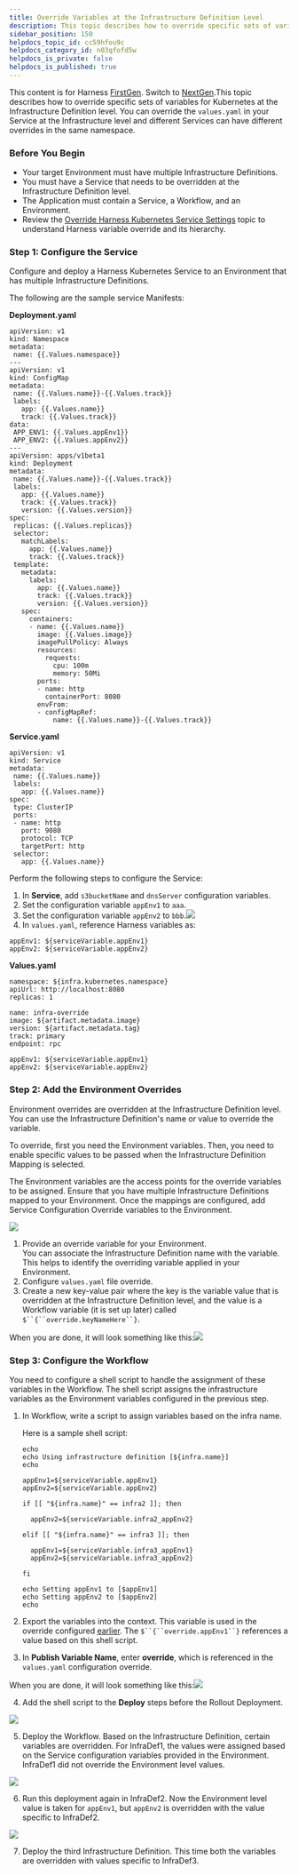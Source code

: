 ```yaml
---
title: Override Variables at the Infrastructure Definition Level
description: This topic describes how to override specific sets of variables for Kubernetes at the Infrastructure Definition level.
sidebar_position: 150
helpdocs_topic_id: cc59hfou9c
helpdocs_category_id: n03qfofd5w
helpdocs_is_private: false
helpdocs_is_published: true
---
```


This content is for Harness [FirstGen](../../../get-started/harness-first-gen-vs-harness-next-gen.md). Switch to [NextGen](../../../continuous-delivery/x-platform-cd-features/services/propagate-and-override-cd-services.md).This topic describes how to override specific sets of variables for Kubernetes at the Infrastructure Definition level. You can override the `values.yaml` in your Service at the Infrastructure level and different Services can have different overrides in the same namespace.

### Before You Begin

* Your target Environment must have multiple Infrastructure Definitions.
* You must have a Service that needs to be overridden at the Infrastructure Definition level.
* The Application must contain a Service, a Workflow, and an Environment.
* Review the [Override Harness Kubernetes Service Settings](override-harness-kubernetes-service-settings.md) topic to understand Harness variable override and its hierarchy.

### Step 1: Configure the Service

Configure and deploy a Harness Kubernetes Service to an Environment that has multiple Infrastructure Definitions.

The following are the sample service Manifests: 

**Deployment.yaml**


```
apiVersion: v1  
kind: Namespace  
metadata:  
 name: {{.Values.namespace}}  
---  
apiVersion: v1  
kind: ConfigMap  
metadata:  
 name: {{.Values.name}}-{{.Values.track}}  
 labels:  
   app: {{.Values.name}}  
   track: {{.Values.track}}  
data:  
 APP_ENV1: {{.Values.appEnv1}}  
 APP_ENV2: {{.Values.appEnv2}}  
---  
apiVersion: apps/v1beta1  
kind: Deployment  
metadata:  
 name: {{.Values.name}}-{{.Values.track}}  
 labels:  
   app: {{.Values.name}}  
   track: {{.Values.track}}  
   version: {{.Values.version}}  
spec:  
 replicas: {{.Values.replicas}}  
 selector:  
   matchLabels:  
     app: {{.Values.name}}  
     track: {{.Values.track}}  
 template:  
   metadata:  
     labels:  
       app: {{.Values.name}}  
       track: {{.Values.track}}  
       version: {{.Values.version}}  
   spec:  
     containers:  
     - name: {{.Values.name}}  
       image: {{.Values.image}}  
       imagePullPolicy: Always  
       resources:  
         requests:  
           cpu: 100m  
           memory: 50Mi  
       ports:  
       - name: http  
         containerPort: 8080  
       envFrom:  
       - configMapRef:  
           name: {{.Values.name}}-{{.Values.track}}
```
**Service.yaml**


```
apiVersion: v1  
kind: Service  
metadata:  
 name: {{.Values.name}}  
 labels:  
   app: {{.Values.name}}  
spec:  
 type: ClusterIP  
 ports:  
 - name: http  
   port: 9080  
   protocol: TCP  
   targetPort: http  
 selector:  
   app: {{.Values.name}}
```
Perform the following steps to configure the Service:

1. In **Service**, add `s3bucketName` and `dnsServer` configuration variables.
2. Set the configuration variable `appEnv1` to `aaa`.
3. Set the configuration variable `appEnv2` to `bbb`.![](./static/override-variables-per-infrastructure-definition-130.png)
4. In `values.yaml`, reference Harness variables as:  
  
`appEnv1: ${serviceVariable.appEnv1}`  
`appEnv2: ${serviceVariable.appEnv2}`  
  
**Values.yaml**  
  

```
namespace: ${infra.kubernetes.namespace}  
apiUrl: http://localhost:8080  
replicas: 1  
   
name: infra-override  
image: ${artifact.metadata.image}  
version: ${artifact.metadata.tag}  
track: primary  
endpoint: rpc  
   
appEnv1: ${serviceVariable.appEnv1}  
appEnv2: ${serviceVariable.appEnv2}
```

### Step 2: Add the Environment Overrides

Environment overrides are overridden at the Infrastructure Definition level. You can use the Infrastructure Definition's name or value to override the variable.

To override, first you need the Environment variables. Then, you need to enable specific values to be passed when the Infrastructure Definition Mapping is selected.

The Environment variables are the access points for the override variables to be assigned. Ensure that you have multiple Infrastructure Definitions mapped to your Environment. Once the mappings are configured, add Service Configuration Override variables to the Environment.

![](./static/override-variables-per-infrastructure-definition-131.png)

1. Provide an override variable for your Environment.  
You can associate the Infrastructure Definition name with the variable. This helps to identify the overriding variable applied in your Environment.
2. Configure `values.yaml` file override.
3. Create a new key-value pair where the key is the variable value that is overridden at the Infrastructure Definition level, and the value is a Workflow variable (it is set up later) called `$``{``override.keyNameHere``}`.  
  
When you are done, it will look something like this:![](./static/override-variables-per-infrastructure-definition-132.png)

### Step 3: Configure the Workflow

You need to configure a shell script to handle the assignment of these variables in the Workflow. The shell script assigns the infrastructure variables as the Environment variables configured in the previous step.

1. In Workflow, write a script to assign variables based on the infra name.  
  
    Here is a sample shell script:  
      
    ```
    echo  
    echo Using infrastructure definition [${infra.name}]  
    echo  
      
    appEnv1=${serviceVariable.appEnv1}  
    appEnv2=${serviceVariable.appEnv2}  
      
    if [[ "${infra.name}" == infra2 ]]; then  
      
      appEnv2=${serviceVariable.infra2_appEnv2}  
      
    elif [[ "${infra.name}" == infra3 ]]; then  
      
      appEnv1=${serviceVariable.infra3_appEnv1}  
      appEnv2=${serviceVariable.infra3_appEnv2}  
      
    fi  
      
    echo Setting appEnv1 to [$appEnv1]  
    echo Setting appEnv2 to [$appEnv2]  
    echo
    ```

2. Export the variables into the context. This variable is used in the override configured [earlier](override-variables-per-infrastructure-definition.md#step-1-configure-the-service). The `$``{``override.appEnv1``}` references a value based on this shell script.
3. In **Publish Variable Name**, enter **override**, which is referenced in the `values.yaml` configuration override.  
  
  When you are done, it will look something like this:![](./static/override-variables-per-infrastructure-definition-133.png)
  
4. Add the shell script to the **Deploy** steps before the Rollout Deployment.

  ![](./static/override-variables-per-infrastructure-definition-134.png)

5. Deploy the Workflow. Based on the Infrastructure Definition, certain variables are overridden. For InfraDef1, the values were assigned based on the Service configuration variables provided in the Environment. InfraDef1 did not override the Environment level values.

  ![](./static/override-variables-per-infrastructure-definition-135.png)

6. Run this deployment again in InfraDef2. Now the Environment level value is taken for `appEnv1`, but `appEnv2` is overridden with the value specific to InfraDef2.

  ![](./static/override-variables-per-infrastructure-definition-136.png)

7. Deploy the third Infrastructure Definition. This time both the variables are overridden with values specific to InfraDef3.
